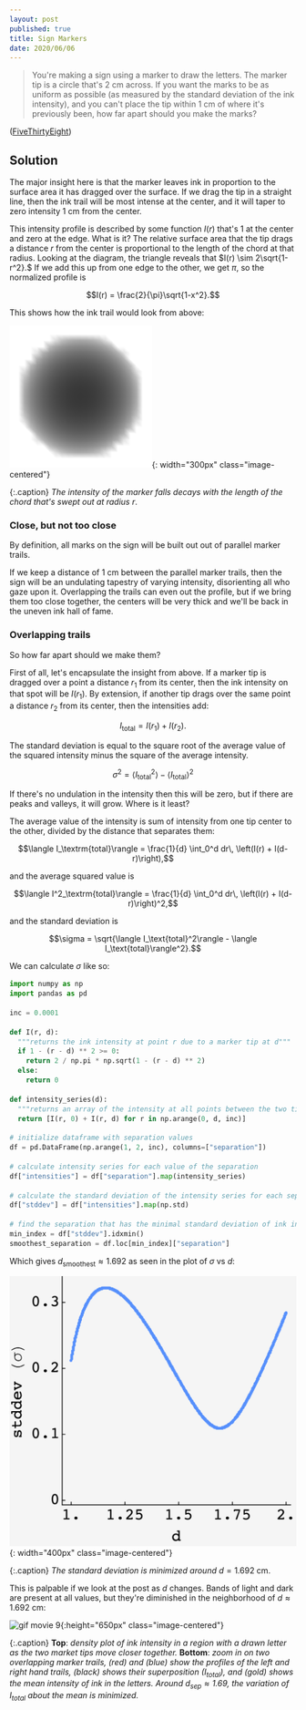 ```yaml
---
layout: post
published: true
title: Sign Markers
date: 2020/06/06
---
```


>You're making a sign using a marker to draw the letters. The marker tip is a circle that's $2\text{ cm}$ across. If you want the marks to be as uniform as possible (as measured by the standard deviation of the ink intensity), and you can't place the tip within $1\text{ cm}$ of where it's previously been, how far apart should you make the marks?

<!--more-->

([FiveThirtyEight](https://fivethirtyeight.com/features/can-you-pinpoint-the-planet/))

## Solution

The major insight here is that the marker leaves ink in proportion to the surface area it has dragged over the surface. If we drag the tip in a straight line, then the ink trail will be most intense at the center, and it will taper to zero intensity $1\text{ cm}$ from the center.

This intensity profile is described by some function $I(r)$ that's $1$ at the center and zero at the edge. What is it? The relative surface area that the tip drags a distance $r$ from the center is proportional to the length of the chord at that radius. Looking at the diagram, the triangle reveals that $I(r) \sim 2\sqrt{1-r^2}.$ If we add this up from one edge to the other, we get $\pi,$ so the normalized profile is 

$$I(r) = \frac{2}{\pi}\sqrt{1-x^2}.$$

This shows how the ink trail would look from above:

![aerial view](/img/2020-06-05-tip-intensity.png){: width="300px" class="image-centered"}

{:.caption}
*The intensity of the marker falls decays with the length of the chord that's swept out at radius* $r.$

### Close, but not too close

By definition, all marks on the sign will be built out out of parallel marker trails.

If we keep a distance of $1\text{ cm}$ between the parallel marker trails, then the sign will be an undulating tapestry of varying intensity, disorienting all who gaze upon it. Overlapping the trails can even out the profile, but if we bring them too close together, the centers will be very thick and we'll be back in the uneven ink hall of fame.

### Overlapping trails

So how far apart should we make them?

First of all, let's encapsulate the insight from above. If a marker tip is dragged over a point a distance $r_1$ from its center, then the ink intensity on that spot will be $I(r_1).$ By extension, if another tip drags over the same point a distance $r_2$ from its center, then the intensities add:

$$I_\text{total} = I(r_1) + I(r_2).$$

The standard deviation is equal to the square root of the average value of the squared intensity minus the square of the average intensity. 

$$\sigma^2 = \langle I_\text{total}^2\rangle - \langle I_\text{total}\rangle^2$$

If there's no undulation in the intensity then this will be zero, but if there are peaks and valleys, it will grow. Where is it least?

The average value of the intensity is sum of intensity from one tip center to the other, divided by the distance that separates them:

$$\langle I_\textrm{total}\rangle = \frac{1}{d} \int_0^d dr\, \left(I(r) + I(d-r)\right),$$

and the average squared value is

$$\langle I^2_\textrm{total}\rangle = \frac{1}{d} \int_0^d dr\, \left(I(r) + I(d-r)\right)^2,$$

and the standard deviation is

$$\sigma = \sqrt{\langle I_\text{total}^2\rangle - \langle I_\text{total}\rangle^2}.$$

We can calculate $\sigma$ like so:

```python
import numpy as np
import pandas as pd

inc = 0.0001

def I(r, d):
  """returns the ink intensity at point r due to a marker tip at d"""
  if 1 - (r - d) ** 2 >= 0:
    return 2 / np.pi * np.sqrt(1 - (r - d) ** 2)
  else:
    return 0

def intensity_series(d):
  """returns an array of the intensity at all points between the two tips"""
  return [I(r, 0) + I(r, d) for r in np.arange(0, d, inc)]
  
# initialize dataframe with separation values
df = pd.DataFrame(np.arange(1, 2, inc), columns=["separation"])

# calculate intensity series for each value of the separation
df["intensities"] = df["separation"].map(intensity_series)

# calculate the standard deviation of the intensity series for each separation
df["stddev"] = df["intensities"].map(np.std)

# find the separation that has the minimal standard deviation of ink intensities
min_index = df["stddev"].idxmin()
smoothest_separation = df.loc[min_index]["separation"]
```

Which gives $d_\text{smoothest} \approx 1.692$ as seen in the plot of $\sigma$ vs $d$:

![plot of stddev vs d](/img/2020-06-05-stddev-sep.png){: width="400px" class="image-centered"}

{:.caption}
*The standard deviation is minimized around* $d = 1.692\text{ cm}.$

This is palpable if we look at the post as $d$ changes. Bands of light and dark are present at all values, but they're diminished in the neighborhood of $d\approx 1.692\text{ cm}$:

![gif movie 9](/img/2020-06-05-negative-d-intensity-gray.gif){:height="650px" class="image-centered"}

{:.caption}
**Top**: *density plot of ink intensity in a region with a drawn letter as the two market tips move closer together.* **Bottom**: *zoom in on two overlapping marker trails, (red) and (blue) show the profiles of the left and right hand trails, (black) shows their superposition ($I_\text{total}$), and (gold) shows the mean intensity of ink in the letters. Around $d_\text{sep} \approx 1.69,$ the variation of $I_\text{total}$ about the mean is minimized.*

<br>

